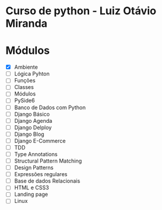 # Curso de python - Luiz Otávio Miranda

# Módulos

- [x] Ambiente
- [ ] Lógica Pyhton
- [ ] Funções
- [ ] Classes
- [ ] Módulos
- [ ] PySide6
- [ ] Banco de Dados com Python
- [ ] Django Básico
- [ ] Django Agenda
- [ ] Django Delploy
- [ ] Django Blog
- [ ] Django E-Commerce
- [ ] TDD
- [ ] Type Annotations 
- [ ] Structural Pattern Matching
- [ ] Design Patterns
- [ ] Expressões regulares
- [ ] Base de dados Relacionais
- [ ] HTML e CSS3
- [ ] Landing page
- [ ] Linux